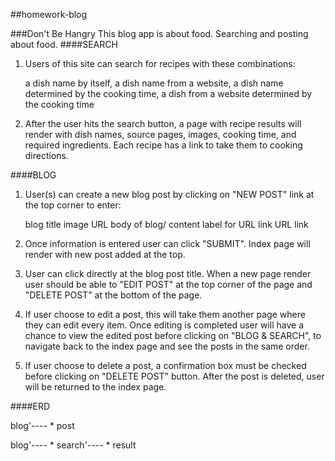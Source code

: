 ##homework-blog

###Don't Be Hangry
This blog app is about food. Searching and posting about food.
####SEARCH
1. Users of this site can search for recipes with these combinations:

	 a dish name by itself, 
	 a dish name from a website,
	 a dish name determined by the cooking time,
	 a dish from a website determined by the cooking time

2. After the user hits the search button, a page with recipe results will render with dish names, source pages, images, cooking time, and required ingredients. Each recipe has a link to take them to cooking directions.

####BLOG
1. User(s) can create a new blog post by clicking on "NEW POST" link at the top corner to enter:

	blog title
	image URL
	body of blog/ content
	label for URL link
	URL link

2. Once information is entered user can click "SUBMIT". Index page will render with new post added at the top.

3. User can click directly at the blog post title. When a new page render user should be able to "EDIT POST" at the top corner of the page and "DELETE POST" at the bottom of the page.

4. If user choose to edit a post, this will take them another page where they can edit every item. Once editing is completed user will have a chance to view the edited post before clicking on "BLOG & SEARCH", to navigate back to the index page and see the posts in the same order.

5. If user choose to delete a post, a confirmation box must be checked before clicking on "DELETE POST" button. After the post is deleted, user will be returned to the index page.

####ERD

blog'---- * post

blog'---- * search'---- * result